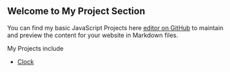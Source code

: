 ## Welcome to My Project Section

You can find  my basic JavaScript Projects here [editor on GitHub](https://github.com/Uddeshya-1812/basic-js-projects/edit/main/README.md) to maintain and preview the content for your website in Markdown files.

My Projects include 
- [Clock](https://uddeshya-1812.github.io/basic-js-projects/clock)

